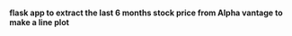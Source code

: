 <h4> flask app to extract the last 6 months stock price from Alpha vantage to make a line plot</h4>
